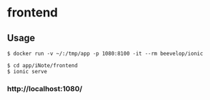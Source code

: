 # frontend
## Usage
````
$ docker run -v ~/:/tmp/app -p 1080:8100 -it --rm beevelop/ionic

$ cd app/iNote/frontend
$ ionic serve

````
### http://localhost:1080/
